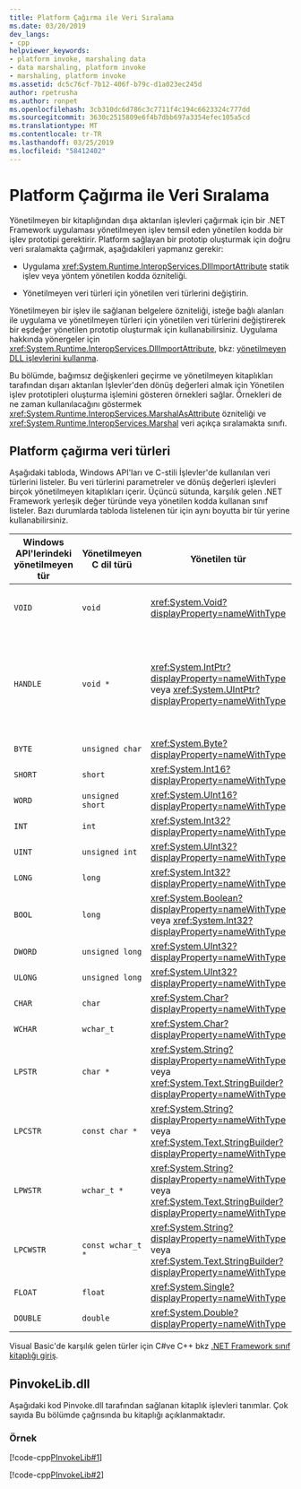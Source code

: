 ```yaml
---
title: Platform Çağırma ile Veri Sıralama
ms.date: 03/20/2019
dev_langs:
- cpp
helpviewer_keywords:
- platform invoke, marshaling data
- data marshaling, platform invoke
- marshaling, platform invoke
ms.assetid: dc5c76cf-7b12-406f-b79c-d1a023ec245d
author: rpetrusha
ms.author: ronpet
ms.openlocfilehash: 3cb310dc6d786c3c7711f4c194c6623324c777dd
ms.sourcegitcommit: 3630c2515809e6f4b7dbb697a3354efec105a5cd
ms.translationtype: MT
ms.contentlocale: tr-TR
ms.lasthandoff: 03/25/2019
ms.locfileid: "58412402"
---
```

# <a name="marshaling-data-with-platform-invoke"></a>Platform Çağırma ile Veri Sıralama

Yönetilmeyen bir kitaplığından dışa aktarılan işlevleri çağırmak için bir .NET Framework uygulaması yönetilmeyen işlev temsil eden yönetilen kodda bir işlev prototipi gerektirir. Platform sağlayan bir prototip oluşturmak için doğru veri sıralamakta çağırmak, aşağıdakileri yapmanız gerekir:

- Uygulama <xref:System.Runtime.InteropServices.DllImportAttribute> statik işlev veya yöntem yönetilen kodda özniteliği.

- Yönetilmeyen veri türleri için yönetilen veri türlerini değiştirin.

Yönetilmeyen bir işlev ile sağlanan belgelere özniteliği, isteğe bağlı alanları ile uygulama ve yönetilmeyen türleri için yönetilen veri türlerini değiştirerek bir eşdeğer yönetilen prototip oluşturmak için kullanabilirsiniz. Uygulama hakkında yönergeler için <xref:System.Runtime.InteropServices.DllImportAttribute>, bkz: [yönetilmeyen DLL işlevlerini kullanma](../../../docs/framework/interop/consuming-unmanaged-dll-functions.md).

Bu bölümde, bağımsız değişkenleri geçirme ve yönetilmeyen kitaplıkları tarafından dışarı aktarılan İşlevler'den dönüş değerleri almak için Yönetilen işlev prototipleri oluşturma işlemini gösteren örnekleri sağlar. Örnekleri de ne zaman kullanılacağını göstermek <xref:System.Runtime.InteropServices.MarshalAsAttribute> özniteliği ve <xref:System.Runtime.InteropServices.Marshal> veri açıkça sıralamakta sınıfı.

## <a name="platform-invoke-data-types"></a>Platform çağırma veri türleri

Aşağıdaki tabloda, Windows API'ları ve C-stili İşlevler'de kullanılan veri türlerini listeler. Bu veri türlerini parametreler ve dönüş değerleri işlevleri birçok yönetilmeyen kitaplıkları içerir. Üçüncü sütunda, karşılık gelen .NET Framework yerleşik değer türünde veya yönetilen kodda kullanan sınıf listeler. Bazı durumlarda tabloda listelenen tür için aynı boyutta bir tür yerine kullanabilirsiniz.

|Windows API'lerindeki yönetilmeyen tür|Yönetilmeyen C dil türü|Yönetilen tür|Açıklama|
|--------------------------------|-------------------------------|------------------------|-----------------|
|`VOID`|`void`|<xref:System.Void?displayProperty=nameWithType>|Bir değer döndürmeyen bir işlev uygulandı.|
|`HANDLE`|`void *`|<xref:System.IntPtr?displayProperty=nameWithType> veya <xref:System.UIntPtr?displayProperty=nameWithType>|32 bit 32-bit Windows işletim sistemlerine, 64 bit Windows işletim sistemlerinde 64 bit.|
|`BYTE`|`unsigned char`|<xref:System.Byte?displayProperty=nameWithType>|8 bit|
|`SHORT`|`short`|<xref:System.Int16?displayProperty=nameWithType>|16 bit|
|`WORD`|`unsigned short`|<xref:System.UInt16?displayProperty=nameWithType>|16 bit|
|`INT`|`int`|<xref:System.Int32?displayProperty=nameWithType>|32 bit|
|`UINT`|`unsigned int`|<xref:System.UInt32?displayProperty=nameWithType>|32 bit|
|`LONG`|`long`|<xref:System.Int32?displayProperty=nameWithType>|32 bit|
|`BOOL`|`long`|<xref:System.Boolean?displayProperty=nameWithType> veya <xref:System.Int32?displayProperty=nameWithType>|32 bit|
|`DWORD`|`unsigned long`|<xref:System.UInt32?displayProperty=nameWithType>|32 bit|
|`ULONG`|`unsigned long`|<xref:System.UInt32?displayProperty=nameWithType>|32 bit|
|`CHAR`|`char`|<xref:System.Char?displayProperty=nameWithType>|ANSI ile işaretleme.|
|`WCHAR`|`wchar_t`|<xref:System.Char?displayProperty=nameWithType>|Unicode süslemek.|
|`LPSTR`|`char *`|<xref:System.String?displayProperty=nameWithType> veya <xref:System.Text.StringBuilder?displayProperty=nameWithType>|ANSI ile işaretleme.|
|`LPCSTR`|`const char *`|<xref:System.String?displayProperty=nameWithType> veya <xref:System.Text.StringBuilder?displayProperty=nameWithType>|ANSI ile işaretleme.|
|`LPWSTR`|`wchar_t *`|<xref:System.String?displayProperty=nameWithType> veya <xref:System.Text.StringBuilder?displayProperty=nameWithType>|Unicode süslemek.|
|`LPCWSTR`|`const wchar_t *`|<xref:System.String?displayProperty=nameWithType> veya <xref:System.Text.StringBuilder?displayProperty=nameWithType>|Unicode süslemek.|
|`FLOAT`|`float`|<xref:System.Single?displayProperty=nameWithType>|32 bit|
|`DOUBLE`|`double`|<xref:System.Double?displayProperty=nameWithType>|64 bit|

Visual Basic'de karşılık gelen türler için C#ve C++ bkz [.NET Framework sınıf kitaplığı giriş](../../standard/class-library-overview.md#system-namespace).

## <a name="pinvokelibdll"></a>PinvokeLib.dll

Aşağıdaki kod Pinvoke.dll tarafından sağlanan kitaplık işlevleri tanımlar. Çok sayıda Bu bölümde çağrısında bu kitaplığı açıklanmaktadır.

### <a name="example"></a>Örnek

[!code-cpp[PInvokeLib#1](../../../samples/snippets/cpp/VS_Snippets_CLR/pinvokelib/cpp/pinvokelib.cpp#1)]

[!code-cpp[PInvokeLib#2](../../../samples/snippets/cpp/VS_Snippets_CLR/pinvokelib/cpp/pinvokelib.h#2)]
